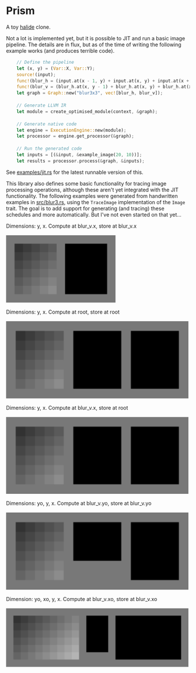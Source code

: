 # Prism

A toy [halide](http://halide-lang.org/) clone.

Not a lot is implemented yet, but it is possible to JIT and run a basic image pipeline. The details are in flux, but as of the time of writing the following example works (and produces terrible code).

```rust
    // Define the pipeline
    let (x, y) = (Var::X, Var::Y);
    source!(input);
    func!(blur_h = (input.at(x - 1, y) + input.at(x, y) + input.at(x + 1, y)) / 3);
    func!(blur_v = (blur_h.at(x, y - 1) + blur_h.at(x, y) + blur_h.at(x, y + 1)) / 3);
    let graph = Graph::new("blur3x3", vec![blur_h, blur_v]);

    // Generate LLVM IR
    let module = create_optimised_module(context, &graph);

    // Generate native code
    let engine = ExecutionEngine::new(module);
    let processor = engine.get_processor(&graph);

    // Run the generated code
    let inputs = [(&input, &example_image(20, 10))];
    let results = processor.process(&graph, &inputs);
```

See [examples/jit.rs](https://github.com/theotherphil/prism/blob/master/examples/jit.rs) for the latest runnable version of this.

This library also defines some basic functionality for tracing image processing operations, although these aren't yet integrated with the JIT functionality. The following examples were generated from handwritten examples in [src/blur3.rs](https://github.com/theotherphil/prism/blob/master/src/blur3.rs), using the `TraceImage` implementation of the `Image` trait. The goal is to add support for generating (and tracing) these schedules and more automatically. But I've not even started on that yet...

Dimensions: y, x. Compute at blur_v.x, store at blur_v.x
<br/><br/>
<img src="data/inline.gif" alt="inline blur" width="300" />

Dimensions: y, x. Compute at root, store at root
<br/><br/>
<img src="data/intermediate.gif" alt="blur with intermediate" width="500" />

Dimensions: y, x. Compute at blur_v.x, store at root
<br/><br/>
<img src="data/local_intermediate.gif" alt="blur with intermediate" width="500" />

Dimensions: yo, y, x. Compute at blur_v.yo, store at blur_v.yo
<br/><br/>
<img src="data/stripped.gif" alt="blur with striping" width="500" />

Dimension: yo, xo, y, x. Compute at blur_v.xo, store at blur_v.xo
<br/><br/>
<img src="data/tiled.gif" alt="blur with striping" width="500" />